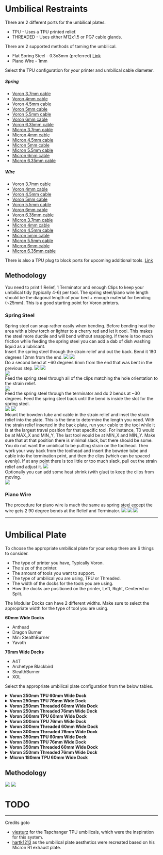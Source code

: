 # Umbilical Restraints
There are 2 different ports for the umbilical plates.
- TPU - Uses a TPU printed relief.
- THREADED - Uses either M12x1.5 or PG7 cable glands.

There are 2 supported methods of taming the umbilical.
- Flat Spring Steel - 0.3x3mm (preferred) [Link](https://www.aliexpress.com/item/1005006731615186.html "Aliexpress")
- Piano Wire - 1mm

Select the TPU configuration for your printer and umbilical cable diameter.
##### Spring
- [Voron 3.7mm cable](STL/TPU%20Umbilical/Voron/Spring/3.7mm%20Cable)
- [Voron 4mm cable](STL/TPU%20Umbilical/Voron/Spring/4mm%20Cable)
- [Voron 4.5mm cable](STL/TPU%20Umbilical/Voron/Spring/4.5mm%20Cable)
- [Voron 5mm cable](STL/TPU%20Umbilical/Voron/Spring/5mm%20Cable)
- [Voron 5.5mm cable](STL/TPU%20Umbilical/Voron/Spring/5.5mm%20Cable)
- [Voron 6mm cable](STL/TPU%20Umbilical/Voron/Spring/6mm%20Cable)
- [Voron 6.35mm cable](STL/TPU%20Umbilical/Voron/Spring/6.35mm%20Cable)
- [Micron 3.7mm cable](STL/TPU%20Umbilical/Micron/Spring/3.7mm%20Cable)
- [Micron 4mm cable](STL/TPU%20Umbilical/Micron/Spring/4mm%20Cable)
- [Micron 4.5mm cable](STL/TPU%20Umbilical/Micron/Spring/4.5mm%20Cable)
- [Micron 5mm cable](STL/TPU%20Umbilical/Micron/Spring/5mm%20Cable)
- [Micron 5.5mm cable](STL/TPU%20Umbilical/Micron/Spring/5.5mm%20Cable)
- [Micron 6mm cable](STL/TPU%20Umbilical/Micron/Spring/6mm%20Cable)
- [Micron 6.35mm cable](STL/TPU%20Umbilical/Micron/Spring/6.35mm%20Cable)
##### Wire
- [Voron 3.7mm cable](STL/TPU%20Umbilical/Voron/Wire/3.7mm%20Cable)
- [Voron 4mm cable](STL/TPU%20Umbilical/Voron/Wire/4mm%20Cable)
- [Voron 4.5mm cable](STL/TPU%20Umbilical/Voron/Wire/4.5mm%20Cable)
- [Voron 5mm cable](STL/TPU%20Umbilical/Voron/Wire/5mm%20Cable)
- [Voron 5.5mm cable](STL/TPU%20Umbilical/Voron/Wire/5.5mm%20Cable)
- [Voron 6mm cable](STL/TPU%20Umbilical/Voron/Wire/6mm%20Cable)
- [Voron 6.35mm cable](STL/TPU%20Umbilical/Voron/Wire/6.35mm%20Cable)
- [Micron 3.7mm cable](STL/TPU%20Umbilical/Micron/Wire/3.7mm%20Cable)
- [Micron 4mm cable](STL/TPU%20Umbilical/Micron/Wire/4mm%20Cable)
- [Micron 4.5mm cable](STL/TPU%20Umbilical/Micron/Wire/4.5mm%20Cable)
- [Micron 5mm cable](STL/TPU%20Umbilical/Micron/Wire/5mm%20Cable)
- [Micron 5.5mm cable](STL/TPU%20Umbilical/Micron/Wire/5.5mm%20Cable)
- [Micron 6mm cable](STL/TPU%20Umbilical/Micron/Wire/6mm%20Cable)
- [Micron 6.35mm cable](STL/TPU%20Umbilical/Micron/Wire/6.35mm%20Cable)

 There is also a TPU plug to block ports for upcoming additional tools. [Link](STL/TPU%20Umbilical/Relief_Plug.stl, "TPU Plug")
## Methodology
You need to print 1 Relief, 1 Terminator and enough Clips to keep your umbilical tidy (typically 4-6) per tool.
The spring steel/piano wire length should be the diagonal length of your bed + enough material for bending (~25mm). This is a good starting point for Voron printers.
### Spring Steel
Spring steel can snap rather easily when bending. Before bending heat the area with a blow torch or lighter to a cherry red and let it cool. This makes the steel more ductile and will bend without snapping.
If there is too much friction while feeding the spring steel you can add a dab of dish washing liquid as a lubricant.
<br/>Insert the spring steel through the strain relief and out the back. Bend it 180 degrees 12mm from the end.
![](images/bend1.jpg) ![](images/bend1_1.jpg)
<br/>Do a second bend at ~60 degrees 6mm from the end that was bent in the previous step.
![](images/bend2.jpg) ![](images/bend2_1.jpg)
<br/>![](images/relief.jpg)
<br/>Feed the spring steel through all of the clips matching the hole orientation to the strain relief.<br/>![](images/clips.jpg)
<br/>Feed the spring steel through the terminator and do 2 bends at ~30 degrees. Feed the spring steel back until the bend is inside the slot for the spring steel.<br/>![](images/bend3.jpg) ![](images/terminator.jpg)
<br/>Mount the bowden tube and cable in the strain relief and inset the strain relief into the plate. This is the time to determine the length you need. With the strain relief inserted in the back plate, run your cable to the tool while it is at the largest travel position for that specific tool. For instance, T0 would be at MAX_X and MIN_Y, The last tool would be at MIN_X and MIN_Y. Make sure that at that position there is minimal slack, but there should be some. You do not want the umbilical to be putting strain on the toolhead. Then work your way back from the toolhead and insert the bowden tube and cable into the termination print, and then the clips (which can be spaced evenly). If at any point there is too little or too much slack, pull out the strain relief and adjust it.
![](images/umbilical.jpg)
<br/>Optionally you can add some heat shrink (with glue) to keep the clips from moving.<br/>![](images/shrink.jpg)
### Piano Wire
The procedure for piano wire is much the same as spring steel except the wire gets 2 90 degree bends at the Relief and Terminator.
![](images/wire_1.jpg)
![](images/wire_3.jpg)
![](images/wire_2.jpg)
___
# Umbilical Plate
To choose the appropriate umbilical plate for your setup there are 6 things to consider.
- The type of printer you have, Typically Voron.
- The size of the printer.
- The amount of tools you want to support.
- The type of umbilical you are using, TPU or Threaded.
- The width of the docks for the tools you are using.
- How the docks are positioned on the printer, Left, Right, Centered or Split.

The Modular Docks can have 2 different widths. Make sure to select the appropriate width for the type of tool you are using.

**60mm Wide Docks**
- Anthead
- Dragon Burner
- Mini StealthBurner
- Yavoth

**76mm Wide Docks**
- A4T
- Archetype Blackbird
- StealthBurner
- XOL

Select the appropriate umbilical plate configuration from the below tables.
<details name="printers">
<summary style="cursor: pointer;"><strong>Voron 250mm TPU 60mm Wide Dock</strong></summary>

### Voron 250mm TPU 60mm Wide Dock
| Tool Count | Left | Right | Center | Split |
|-|-|-|-|-|
| 2 |[<img src="svg/Voron_250_60mm_2tools_left_TPU.svg">](STL/Plates/Voron/250/2%20Tools/60mm%20Wide%20Dock/TPU/Left/) |[<img src="svg/Voron_250_60mm_2tools_right_TPU.svg">](STL/Plates/Voron/250/2%20Tools/60mm%20Wide%20Dock/TPU/Right/) |[<img src="svg/Voron_250_60mm_2tools_center_TPU.svg">](STL/Plates/Voron/250/2%20Tools/60mm%20Wide%20Dock/TPU/Center/) |[<img src="svg/Voron_250_60mm_2tools_split_TPU.svg">](STL/Plates/Voron/250/2%20Tools/60mm%20Wide%20Dock/TPU/Split/) |
| 3 | - | - |[<img src="svg/Voron_250_60mm_3tools_center_TPU.svg">](STL/Plates/Voron/250/3%20Tools/60mm%20Wide%20Dock/TPU/Center/) |[<img src="svg/Voron_250_60mm_3tools_split_TPU.svg">](STL/Plates/Voron/250/3%20Tools/60mm%20Wide%20Dock/TPU/Split/) |
| 4 | - | - |[<img src="svg/Voron_250_60mm_4tools_center_TPU.svg">](STL/Plates/Voron/250/4%20Tools/60mm%20Wide%20Dock/TPU/Center/) |[<img src="svg/Voron_250_60mm_4tools_split_TPU.svg">](STL/Plates/Voron/250/4%20Tools/60mm%20Wide%20Dock/TPU/Split/) |
| 5 | - | - | - |[<img src="svg/Voron_250_60mm_5tools_split_TPU.svg">](STL/Plates/Voron/250/5%20Tools/60mm%20Wide%20Dock/TPU/Split/) |

</details>

<details name="printers">
<summary style="cursor: pointer;"><strong>Voron 250mm TPU 76mm Wide Dock</strong></summary>

### Voron 250mm TPU 76mm Wide Dock
| Tool Count | Left | Right | Center | Split |
|-|-|-|-|-|
| 2 |[<img src="svg/Voron_250_76mm_2tools_left_TPU.svg">](STL/Plates/Voron/250/2%20Tools/76mm%20Wide%20Dock/TPU/Left/) |[<img src="svg/Voron_250_76mm_2tools_right_TPU.svg">](STL/Plates/Voron/250/2%20Tools/76mm%20Wide%20Dock/TPU/Right/) |[<img src="svg/Voron_250_76mm_2tools_center_TPU.svg">](STL/Plates/Voron/250/2%20Tools/76mm%20Wide%20Dock/TPU/Center/) |[<img src="svg/Voron_250_76mm_2tools_split_TPU.svg">](STL/Plates/Voron/250/2%20Tools/76mm%20Wide%20Dock/TPU/Split/) |
| 3 | - | - |[<img src="svg/Voron_250_76mm_3tools_center_TPU.svg">](STL/Plates/Voron/250/3%20Tools/76mm%20Wide%20Dock/TPU/Center/) |[<img src="svg/Voron_250_76mm_3tools_split_TPU.svg">](STL/Plates/Voron/250/3%20Tools/76mm%20Wide%20Dock/TPU/Split/) |
| 4 | - | - | - |[<img src="svg/Voron_250_76mm_4tools_split_TPU.svg">](STL/Plates/Voron/250/4%20Tools/76mm%20Wide%20Dock/TPU/Split/) |

</details>

<details name="printers">
<summary style="cursor: pointer;"><strong>Voron 250mm Threaded 60mm Wide Dock</strong></summary>

### Voron 250mm Threaded 60mm Wide Dock
| Tool Count | Left | Right | Center | Split |
|-|-|-|-|-|
| 2 |[<img src="svg/Voron_250_60mm_2tools_left_THREAD.svg">](STL/Plates/Voron/250/2%20Tools/60mm%20Wide%20Dock/Threaded/Left/) |[<img src="svg/Voron_250_60mm_2tools_right_THREAD.svg">](STL/Plates/Voron/250/2%20Tools/60mm%20Wide%20Dock/Threaded/Right/) |[<img src="svg/Voron_250_60mm_2tools_center_THREAD.svg">](STL/Plates/Voron/250/2%20Tools/60mm%20Wide%20Dock/Threaded/Center/) |[<img src="svg/Voron_250_60mm_2tools_split_THREAD.svg">](STL/Plates/Voron/250/2%20Tools/60mm%20Wide%20Dock/Threaded/Split/) |
| 3 | - | - |[<img src="svg/Voron_250_60mm_3tools_center_THREAD.svg">](STL/Plates/Voron/250/3%20Tools/60mm%20Wide%20Dock/Threaded/Center/) |[<img src="svg/Voron_250_60mm_3tools_split_THREAD.svg">](STL/Plates/Voron/250/3%20Tools/60mm%20Wide%20Dock/Threaded/Split/) |
| 4 | - | - |[<img src="svg/Voron_250_60mm_4tools_center_THREAD.svg">](STL/Plates/Voron/250/4%20Tools/60mm%20Wide%20Dock/Threaded/Center/) |[<img src="svg/Voron_250_60mm_4tools_split_THREAD.svg">](STL/Plates/Voron/250/4%20Tools/60mm%20Wide%20Dock/Threaded/Split/) |
| 5 | - | - | - |[<img src="svg/Voron_250_60mm_5tools_split_THREAD.svg">](STL/Plates/Voron/250/5%20Tools/60mm%20Wide%20Dock/Threaded/Split/) |

</details>

<details name="printers">
<summary style="cursor: pointer;"><strong>Voron 250mm Threaded 76mm Wide Dock</strong></summary>

### Voron 250mm Threaded 76mm Wide Dock
| Tool Count | Left | Right | Center | Split |
|-|-|-|-|-|
| 2 |[<img src="svg/Voron_250_76mm_2tools_left_THREAD.svg">](STL/Plates/Voron/250/2%20Tools/76mm%20Wide%20Dock/Threaded/Left/) |[<img src="svg/Voron_250_76mm_2tools_right_THREAD.svg">](STL/Plates/Voron/250/2%20Tools/76mm%20Wide%20Dock/Threaded/Right/) |[<img src="svg/Voron_250_76mm_2tools_center_THREAD.svg">](STL/Plates/Voron/250/2%20Tools/76mm%20Wide%20Dock/Threaded/Center/) |[<img src="svg/Voron_250_76mm_2tools_split_THREAD.svg">](STL/Plates/Voron/250/2%20Tools/76mm%20Wide%20Dock/Threaded/Split/) |
| 3 | - | - |[<img src="svg/Voron_250_76mm_3tools_center_THREAD.svg">](STL/Plates/Voron/250/3%20Tools/76mm%20Wide%20Dock/Threaded/Center/) |[<img src="svg/Voron_250_76mm_3tools_split_THREAD.svg">](STL/Plates/Voron/250/3%20Tools/76mm%20Wide%20Dock/Threaded/Split/) |
| 4 | - | - | - |[<img src="svg/Voron_250_76mm_4tools_split_THREAD.svg">](STL/Plates/Voron/250/4%20Tools/76mm%20Wide%20Dock/Threaded/Split/) |

</details>


<details name="printers">
<summary style="cursor: pointer;"><strong>Voron 300mm TPU 60mm Wide Dock</strong></summary>

### Voron 300mm TPU 60mm Wide Dock
| Tool Count | Left | Right | Center | Split |
|-|-|-|-|-|
| 2 |[<img src="svg/Voron_300_60mm_2tools_left_TPU.svg">](STL/Plates/Voron/300/2%20Tools/60mm%20Wide%20Dock/TPU/Left/) |[<img src="svg/Voron_300_60mm_2tools_right_TPU.svg">](STL/Plates/Voron/300/2%20Tools/60mm%20Wide%20Dock/TPU/Right/) |[<img src="svg/Voron_300_60mm_2tools_center_TPU.svg">](STL/Plates/Voron/300/2%20Tools/60mm%20Wide%20Dock/TPU/Center/) |[<img src="svg/Voron_300_60mm_2tools_split_TPU.svg">](STL/Plates/Voron/300/2%20Tools/60mm%20Wide%20Dock/TPU/Split/) |
| 3 |[<img src="svg/Voron_300_60mm_3tools_left_TPU.svg">](STL/Plates/Voron/300/3%20Tools/60mm%20Wide%20Dock/TPU/Left/) |[<img src="svg/Voron_300_60mm_3tools_right_TPU.svg">](STL/Plates/Voron/300/3%20Tools/60mm%20Wide%20Dock/TPU/Right/) |[<img src="svg/Voron_300_60mm_3tools_center_TPU.svg">](STL/Plates/Voron/300/3%20Tools/60mm%20Wide%20Dock/TPU/Center/) |[<img src="svg/Voron_300_60mm_3tools_split_TPU.svg">](STL/Plates/Voron/300/3%20Tools/60mm%20Wide%20Dock/TPU/Split/) |
| 4 | - | - |[<img src="svg/Voron_300_60mm_4tools_center_TPU.svg">](STL/Plates/Voron/300/4%20Tools/60mm%20Wide%20Dock/TPU/Center/) |[<img src="svg/Voron_300_60mm_4tools_split_TPU.svg">](STL/Plates/Voron/300/4%20Tools/60mm%20Wide%20Dock/TPU/Split/) |
| 5 | - | - |[<img src="svg/Voron_300_60mm_5tools_center_TPU.svg">](STL/Plates/Voron/300/5%20Tools/60mm%20Wide%20Dock/TPU/Center/) |[<img src="svg/Voron_300_60mm_5tools_split_TPU.svg">](STL/Plates/Voron/300/5%20Tools/60mm%20Wide%20Dock/TPU/Split/) |
| 6 | - | - | - |[<img src="svg/Voron_300_60mm_6tools_split_TPU.svg">](STL/Plates/Voron/300/6%20Tools/60mm%20Wide%20Dock/TPU/Split/) |

</details>

<details name="printers">
<summary style="cursor: pointer;"><strong>Voron 300mm TPU 76mm Wide Dock</strong></summary>

### Voron 300mm TPU 76mm Wide Dock
| Tool Count | Left | Right | Center | Split |
|-|-|-|-|-|
| 2 |[<img src="svg/Voron_300_76mm_2tools_left_TPU.svg">](STL/Plates/Voron/300/2%20Tools/76mm%20Wide%20Dock/TPU/Left/) |[<img src="svg/Voron_300_76mm_2tools_right_TPU.svg">](STL/Plates/Voron/300/2%20Tools/76mm%20Wide%20Dock/TPU/Right/) |[<img src="svg/Voron_300_76mm_2tools_center_TPU.svg">](STL/Plates/Voron/300/2%20Tools/76mm%20Wide%20Dock/TPU/Center/) |[<img src="svg/Voron_300_76mm_2tools_split_TPU.svg">](STL/Plates/Voron/300/2%20Tools/76mm%20Wide%20Dock/TPU/Split/) |
| 3 | - | - |[<img src="svg/Voron_300_76mm_3tools_center_TPU.svg">](STL/Plates/Voron/300/3%20Tools/76mm%20Wide%20Dock/TPU/Center/) |[<img src="svg/Voron_300_76mm_3tools_split_TPU.svg">](STL/Plates/Voron/300/3%20Tools/76mm%20Wide%20Dock/TPU/Split/) |
| 4 | - | - | - |[<img src="svg/Voron_300_76mm_4tools_split_TPU.svg">](STL/Plates/Voron/300/4%20Tools/76mm%20Wide%20Dock/TPU/Split/) |

</details>

<details name="printers">
<summary style="cursor: pointer;"><strong>Voron 300mm Threaded 60mm Wide Dock</strong></summary>

### Voron 300mm Threaded 60mm Wide Dock
| Tool Count | Left | Right | Center | Split |
|-|-|-|-|-|
| 2 |[<img src="svg/Voron_300_60mm_2tools_left_THREAD.svg">](STL/Plates/Voron/300/2%20Tools/60mm%20Wide%20Dock/Threaded/Left/) |[<img src="svg/Voron_300_60mm_2tools_right_THREAD.svg">](STL/Plates/Voron/300/2%20Tools/60mm%20Wide%20Dock/Threaded/Right/) |[<img src="svg/Voron_300_60mm_2tools_center_THREAD.svg">](STL/Plates/Voron/300/2%20Tools/60mm%20Wide%20Dock/Threaded/Center/) |[<img src="svg/Voron_300_60mm_2tools_split_THREAD.svg">](STL/Plates/Voron/300/2%20Tools/60mm%20Wide%20Dock/Threaded/Split/) |
| 3 |[<img src="svg/Voron_300_60mm_3tools_left_THREAD.svg">](STL/Plates/Voron/300/3%20Tools/60mm%20Wide%20Dock/Threaded/Left/) |[<img src="svg/Voron_300_60mm_3tools_right_THREAD.svg">](STL/Plates/Voron/300/3%20Tools/60mm%20Wide%20Dock/Threaded/Right/) |[<img src="svg/Voron_300_60mm_3tools_center_THREAD.svg">](STL/Plates/Voron/300/3%20Tools/60mm%20Wide%20Dock/Threaded/Center/) |[<img src="svg/Voron_300_60mm_3tools_split_THREAD.svg">](STL/Plates/Voron/300/3%20Tools/60mm%20Wide%20Dock/Threaded/Split/) |
| 4 | - | - |[<img src="svg/Voron_300_60mm_4tools_center_THREAD.svg">](STL/Plates/Voron/300/4%20Tools/60mm%20Wide%20Dock/Threaded/Center/) |[<img src="svg/Voron_300_60mm_4tools_split_THREAD.svg">](STL/Plates/Voron/300/4%20Tools/60mm%20Wide%20Dock/Threaded/Split/) |
| 5 | - | - |[<img src="svg/Voron_300_60mm_5tools_center_THREAD.svg">](STL/Plates/Voron/300/5%20Tools/60mm%20Wide%20Dock/Threaded/Center/) |[<img src="svg/Voron_300_60mm_5tools_split_THREAD.svg">](STL/Plates/Voron/300/5%20Tools/60mm%20Wide%20Dock/Threaded/Split/) |
| 6 | - | - | - |[<img src="svg/Voron_300_60mm_6tools_split_THREAD.svg">](STL/Plates/Voron/300/6%20Tools/60mm%20Wide%20Dock/Threaded/Split/) |

</details>

<details name="printers">
<summary style="cursor: pointer;"><strong>Voron 300mm Threaded 76mm Wide Dock</strong></summary>

### Voron 300mm Threaded 76mm Wide Dock
| Tool Count | Left | Right | Center | Split |
|-|-|-|-|-|
| 2 |[<img src="svg/Voron_300_76mm_2tools_left_THREAD.svg">](STL/Plates/Voron/300/2%20Tools/76mm%20Wide%20Dock/Threaded/Left/) |[<img src="svg/Voron_300_76mm_2tools_right_THREAD.svg">](STL/Plates/Voron/300/2%20Tools/76mm%20Wide%20Dock/Threaded/Right/) |[<img src="svg/Voron_300_76mm_2tools_center_THREAD.svg">](STL/Plates/Voron/300/2%20Tools/76mm%20Wide%20Dock/Threaded/Center/) |[<img src="svg/Voron_300_76mm_2tools_split_THREAD.svg">](STL/Plates/Voron/300/2%20Tools/76mm%20Wide%20Dock/Threaded/Split/) |
| 3 | - | - |[<img src="svg/Voron_300_76mm_3tools_center_THREAD.svg">](STL/Plates/Voron/300/3%20Tools/76mm%20Wide%20Dock/Threaded/Center/) |[<img src="svg/Voron_300_76mm_3tools_split_THREAD.svg">](STL/Plates/Voron/300/3%20Tools/76mm%20Wide%20Dock/Threaded/Split/) |
| 4 | - | - | - |[<img src="svg/Voron_300_76mm_4tools_split_THREAD.svg">](STL/Plates/Voron/300/4%20Tools/76mm%20Wide%20Dock/Threaded/Split/) |

</details>


<details name="printers">
<summary style="cursor: pointer;"><strong>Voron 350mm TPU 60mm Wide Dock</strong></summary>

### Voron 350mm TPU 60mm Wide Dock
| Tool Count | Left | Right | Center | Split |
|-|-|-|-|-|
| 2 |[<img src="svg/Voron_350_60mm_2tools_left_TPU.svg">](STL/Plates/Voron/350/2%20Tools/60mm%20Wide%20Dock/TPU/Left/) |[<img src="svg/Voron_350_60mm_2tools_right_TPU.svg">](STL/Plates/Voron/350/2%20Tools/60mm%20Wide%20Dock/TPU/Right/) |[<img src="svg/Voron_350_60mm_2tools_center_TPU.svg">](STL/Plates/Voron/350/2%20Tools/60mm%20Wide%20Dock/TPU/Center/) |[<img src="svg/Voron_350_60mm_2tools_split_TPU.svg">](STL/Plates/Voron/350/2%20Tools/60mm%20Wide%20Dock/TPU/Split/) |
| 3 |[<img src="svg/Voron_350_60mm_3tools_left_TPU.svg">](STL/Plates/Voron/350/3%20Tools/60mm%20Wide%20Dock/TPU/Left/) |[<img src="svg/Voron_350_60mm_3tools_right_TPU.svg">](STL/Plates/Voron/350/3%20Tools/60mm%20Wide%20Dock/TPU/Right/) |[<img src="svg/Voron_350_60mm_3tools_center_TPU.svg">](STL/Plates/Voron/350/3%20Tools/60mm%20Wide%20Dock/TPU/Center/) |[<img src="svg/Voron_350_60mm_3tools_split_TPU.svg">](STL/Plates/Voron/350/3%20Tools/60mm%20Wide%20Dock/TPU/Split/) |
| 4 | - | - |[<img src="svg/Voron_350_60mm_4tools_center_TPU.svg">](STL/Plates/Voron/350/4%20Tools/60mm%20Wide%20Dock/TPU/Center/) |[<img src="svg/Voron_350_60mm_4tools_split_TPU.svg">](STL/Plates/Voron/350/4%20Tools/60mm%20Wide%20Dock/TPU/Split/) |
| 5 | - | - |[<img src="svg/Voron_350_60mm_5tools_center_TPU.svg">](STL/Plates/Voron/350/5%20Tools/60mm%20Wide%20Dock/TPU/Center/) |[<img src="svg/Voron_350_60mm_5tools_split_TPU.svg">](STL/Plates/Voron/350/5%20Tools/60mm%20Wide%20Dock/TPU/Split/) |
| 6 | - | - | - |[<img src="svg/Voron_350_60mm_6tools_split_TPU.svg">](STL/Plates/Voron/350/6%20Tools/60mm%20Wide%20Dock/TPU/Split/) |

</details>

<details name="printers">
<summary style="cursor: pointer;"><strong>Voron 350mm TPU 76mm Wide Dock</strong></summary>

### Voron 350mm TPU 76mm Wide Dock
| Tool Count | Left | Right | Center | Split |
|-|-|-|-|-|
| 2 |[<img src="svg/Voron_350_76mm_2tools_left_TPU.svg">](STL/Plates/Voron/350/2%20Tools/76mm%20Wide%20Dock/TPU/Left/) |[<img src="svg/Voron_350_76mm_2tools_right_TPU.svg">](STL/Plates/Voron/350/2%20Tools/76mm%20Wide%20Dock/TPU/Right/) |[<img src="svg/Voron_350_76mm_2tools_center_TPU.svg">](STL/Plates/Voron/350/2%20Tools/76mm%20Wide%20Dock/TPU/Center/) |[<img src="svg/Voron_350_76mm_2tools_split_TPU.svg">](STL/Plates/Voron/350/2%20Tools/76mm%20Wide%20Dock/TPU/Split/) |
| 3 | - | - |[<img src="svg/Voron_350_76mm_3tools_center_TPU.svg">](STL/Plates/Voron/350/3%20Tools/76mm%20Wide%20Dock/TPU/Center/) |[<img src="svg/Voron_350_76mm_3tools_split_TPU.svg">](STL/Plates/Voron/350/3%20Tools/76mm%20Wide%20Dock/TPU/Split/) |
| 4 | - | - |[<img src="svg/Voron_350_76mm_4tools_center_TPU.svg">](STL/Plates/Voron/350/4%20Tools/76mm%20Wide%20Dock/TPU/Center/) |[<img src="svg/Voron_350_76mm_4tools_split_TPU.svg">](STL/Plates/Voron/350/4%20Tools/76mm%20Wide%20Dock/TPU/Split/) |
| 5 | - | - | - |[<img src="svg/Voron_350_76mm_5tools_split_TPU.svg">](STL/Plates/Voron/350/5%20Tools/76mm%20Wide%20Dock/TPU/Split/) |

</details>

<details name="printers">
<summary style="cursor: pointer;"><strong>Voron 350mm Threaded 60mm Wide Dock</strong></summary>

### Voron 350mm Threaded 60mm Wide Dock
| Tool Count | Left | Right | Center | Split |
|-|-|-|-|-|
| 2 |[<img src="svg/Voron_350_60mm_2tools_left_THREAD.svg">](STL/Plates/Voron/350/2%20Tools/60mm%20Wide%20Dock/Threaded/Left/) |[<img src="svg/Voron_350_60mm_2tools_right_THREAD.svg">](STL/Plates/Voron/350/2%20Tools/60mm%20Wide%20Dock/Threaded/Right/) |[<img src="svg/Voron_350_60mm_2tools_center_THREAD.svg">](STL/Plates/Voron/350/2%20Tools/60mm%20Wide%20Dock/Threaded/Center/) |[<img src="svg/Voron_350_60mm_2tools_split_THREAD.svg">](STL/Plates/Voron/350/2%20Tools/60mm%20Wide%20Dock/Threaded/Split/) |
| 3 |[<img src="svg/Voron_350_60mm_3tools_left_THREAD.svg">](STL/Plates/Voron/350/3%20Tools/60mm%20Wide%20Dock/Threaded/Left/) |[<img src="svg/Voron_350_60mm_3tools_right_THREAD.svg">](STL/Plates/Voron/350/3%20Tools/60mm%20Wide%20Dock/Threaded/Right/) |[<img src="svg/Voron_350_60mm_3tools_center_THREAD.svg">](STL/Plates/Voron/350/3%20Tools/60mm%20Wide%20Dock/Threaded/Center/) |[<img src="svg/Voron_350_60mm_3tools_split_THREAD.svg">](STL/Plates/Voron/350/3%20Tools/60mm%20Wide%20Dock/Threaded/Split/) |
| 4 | - | - |[<img src="svg/Voron_350_60mm_4tools_center_THREAD.svg">](STL/Plates/Voron/350/4%20Tools/60mm%20Wide%20Dock/Threaded/Center/) |[<img src="svg/Voron_350_60mm_4tools_split_THREAD.svg">](STL/Plates/Voron/350/4%20Tools/60mm%20Wide%20Dock/Threaded/Split/) |
| 5 | - | - |[<img src="svg/Voron_350_60mm_5tools_center_THREAD.svg">](STL/Plates/Voron/350/5%20Tools/60mm%20Wide%20Dock/Threaded/Center/) |[<img src="svg/Voron_350_60mm_5tools_split_THREAD.svg">](STL/Plates/Voron/350/5%20Tools/60mm%20Wide%20Dock/Threaded/Split/) |
| 6 | - | - | - |[<img src="svg/Voron_350_60mm_6tools_split_THREAD.svg">](STL/Plates/Voron/350/6%20Tools/60mm%20Wide%20Dock/Threaded/Split/) |

</details>

<details name="printers">
<summary style="cursor: pointer;"><strong>Voron 350mm Threaded 76mm Wide Dock</strong></summary>

### Voron 350mm Threaded 76mm Wide Dock
| Tool Count | Left | Right | Center | Split |
|-|-|-|-|-|
| 2 |[<img src="svg/Voron_350_76mm_2tools_left_THREAD.svg">](STL/Plates/Voron/350/2%20Tools/76mm%20Wide%20Dock/Threaded/Left/) |[<img src="svg/Voron_350_76mm_2tools_right_THREAD.svg">](STL/Plates/Voron/350/2%20Tools/76mm%20Wide%20Dock/Threaded/Right/) |[<img src="svg/Voron_350_76mm_2tools_center_THREAD.svg">](STL/Plates/Voron/350/2%20Tools/76mm%20Wide%20Dock/Threaded/Center/) |[<img src="svg/Voron_350_76mm_2tools_split_THREAD.svg">](STL/Plates/Voron/350/2%20Tools/76mm%20Wide%20Dock/Threaded/Split/) |
| 3 | - | - |[<img src="svg/Voron_350_76mm_3tools_center_THREAD.svg">](STL/Plates/Voron/350/3%20Tools/76mm%20Wide%20Dock/Threaded/Center/) |[<img src="svg/Voron_350_76mm_3tools_split_THREAD.svg">](STL/Plates/Voron/350/3%20Tools/76mm%20Wide%20Dock/Threaded/Split/) |
| 4 | - | - |[<img src="svg/Voron_350_76mm_4tools_center_THREAD.svg">](STL/Plates/Voron/350/4%20Tools/76mm%20Wide%20Dock/Threaded/Center/) |[<img src="svg/Voron_350_76mm_4tools_split_THREAD.svg">](STL/Plates/Voron/350/4%20Tools/76mm%20Wide%20Dock/Threaded/Split/) |
| 5 | - | - | - |[<img src="svg/Voron_350_76mm_5tools_split_THREAD.svg">](STL/Plates/Voron/350/5%20Tools/76mm%20Wide%20Dock/Threaded/Split/) |

</details>


<details name="printers">
<summary style="cursor: pointer;"><strong>Micron 180mm TPU 60mm Wide Dock</strong></summary>

### Micron 180mm TPU 60mm Wide Dock
| Tool Count | Left | Right | Center | Split |
|-|-|-|-|-|
| 2 |[<img src="svg/Micron_180_60mm_2tools_left_TPU.svg">](STL/Plates/Micron/180/2%20Tools/60mm%20Wide%20Dock/TPU/Left/) |[<img src="svg/Micron_180_60mm_2tools_right_TPU.svg">](STL/Plates/Micron/180/2%20Tools/60mm%20Wide%20Dock/TPU/Right/) |[<img src="svg/Micron_180_60mm_2tools_center_TPU.svg">](STL/Plates/Micron/180/2%20Tools/60mm%20Wide%20Dock/TPU/Center/) |[<img src="svg/Micron_180_60mm_2tools_split_TPU.svg">](STL/Plates/Micron/180/2%20Tools/60mm%20Wide%20Dock/TPU/Split/) |
| 3 | - | - |[<img src="svg/Micron_180_60mm_3tools_center_TPU.svg">](STL/Plates/Micron/180/3%20Tools/60mm%20Wide%20Dock/TPU/Center/) |[<img src="svg/Micron_180_60mm_3tools_split_TPU.svg">](STL/Plates/Micron/180/3%20Tools/60mm%20Wide%20Dock/TPU/Split/) |
| 4 | - | - | - |[<img src="svg/Micron_180_60mm_4tools_split_TPU.svg">](STL/Plates/Micron/180/4%20Tools/60mm%20Wide%20Dock/TPU/Split/) |

</details>


## Methodology
![](images/plate_tpu.jpg) ![](images/plate_thread.jpg)
# TODO
___
Credits goto
- [viesturz](https://github.com/viesturz) for the Tapchanger TPU umbilicals, which were the inspiration for this system.
- [hartk1213](https://github.com/hartk1213) as the umbilical plate aesthetics were recreated based on his Micron R1 exhaust plate.